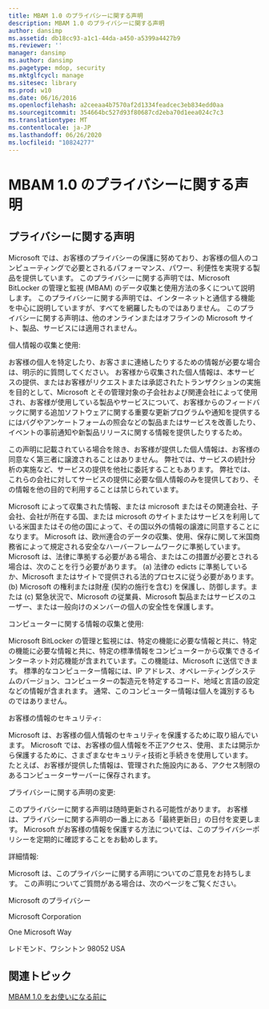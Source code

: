 ```yaml
---
title: MBAM 1.0 のプライバシーに関する声明
description: MBAM 1.0 のプライバシーに関する声明
author: dansimp
ms.assetid: db18cc93-a1c1-44da-a450-a5399a4427b9
ms.reviewer: ''
manager: dansimp
ms.author: dansimp
ms.pagetype: mdop, security
ms.mktglfcycl: manage
ms.sitesec: library
ms.prod: w10
ms.date: 06/16/2016
ms.openlocfilehash: a2ceeaa4b7570af2d1334feadcec3eb834edd0aa
ms.sourcegitcommit: 354664bc527d93f80687cd2eba70d1eea024c7c3
ms.translationtype: MT
ms.contentlocale: ja-JP
ms.lasthandoff: 06/26/2020
ms.locfileid: "10824277"
---
```

# MBAM 1.0 のプライバシーに関する声明


## プライバシーに関する声明


Microsoft では、お客様のプライバシーの保護に努めており、お客様の個人のコンピューティングで必要とされるパフォーマンス、パワー、利便性を実現する製品を提供しています。 このプライバシーに関する声明では、Microsoft BitLocker の管理と監視 (MBAM) のデータ収集と使用方法の多くについて説明します。 このプライバシーに関する声明では、インターネットと通信する機能を中心に説明していますが、すべてを網羅したものではありません。 このプライバシーに関する声明は、他のオンラインまたはオフラインの Microsoft サイト、製品、サービスには適用されません。

個人情報の収集と使用:

お客様の個人を特定したり、お客さまに連絡したりするための情報が必要な場合は、明示的に質問してください。 お客様から収集された個人情報は、本サービスの提供、またはお客様がリクエストまたは承認されたトランザクションの実施を目的として、Microsoft とその管理対象の子会社および関連会社によって使用され、お客様が使用している製品やサービスについて、お客様からのフィードバックに関する追加ソフトウェアに関する重要な更新プログラムや通知を提供するにはバグやアンケートフォームの照会などの製品またはサービスを改善したり、イベントの事前通知や新製品リリースに関する情報を提供したりするため。

この声明に記載されている場合を除き、お客様が提供した個人情報は、お客様の同意なく第三者に譲渡されることはありません。 弊社では、サービスの統計分析の実施など、サービスの提供を他社に委託することもあります。 弊社では、これらの会社に対してサービスの提供に必要な個人情報のみを提供しており、その情報を他の目的で利用することは禁じられています。

Microsoft によって収集された情報、または microsoft またはその関連会社、子会社、会社が所在する国、または microsoft のサイトまたはサービスを利用している米国またはその他の国によって、その国以外の情報の譲渡に同意することになります。 Microsoft は、欧州連合のデータの収集、使用、保存に関して米国商務省によって規定される安全なハーバーフレームワークに準拠しています。 Microsoft は、法律に準拠する必要がある場合、またはこの措置が必要とされる場合は、次のことを行う必要があります。 (a) 法律の edicts に準拠しているか、Microsoft またはサイトで提供される法的プロセスに従う必要があります。(b) Microsoft の権利または財産 (契約の施行を含む) を保護し、防御します。または (c) 緊急状況で、Microsoft の従業員、Microsoft 製品またはサービスのユーザー、または一般向けのメンバーの個人の安全性を保護します。

コンピューターに関する情報の収集と使用:

Microsoft BitLocker の管理と監視には、特定の機能に必要な情報と共に、特定の機能に必要な情報と共に、特定の標準情報をコンピューターから収集できるインターネット対応機能が含まれています。この機能は、Microsoft に送信できます。 標準的なコンピューター情報には、IP アドレス、オペレーティングシステムのバージョン、コンピューターの製造元を特定するコード、地域と言語の設定などの情報が含まれます。 通常、このコンピューター情報は個人を識別するものではありません。

お客様の情報のセキュリティ:

Microsoft は、お客様の個人情報のセキュリティを保護するために取り組んでいます。 Microsoft では、お客様の個人情報を不正アクセス、使用、または開示から保護するために、さまざまなセキュリティ技術と手続きを使用しています。 たとえば、お客様が提供した情報は、管理された施設内にある、アクセス制限のあるコンピューターサーバーに保存されます。

プライバシーに関する声明の変更:

このプライバシーに関する声明は随時更新される可能性があります。 お客様は、プライバシーに関する声明の一番上にある「最終更新日」の日付を変更します。 Microsoft がお客様の情報を保護する方法については、このプライバシーポリシーを定期的に確認することをお勧めします。

詳細情報:

Microsoft は、このプライバシーに関する声明についてのご意見をお持ちします。 この声明についてご質問がある場合は、次のページをご覧ください。

Microsoft のプライバシー

Microsoft Corporation

One Microsoft Way

レドモンド、ワシントン 98052 USA

## 関連トピック


[MBAM 1.0 をお使いになる前に](getting-started-with-mbam-10.md)

 

 





